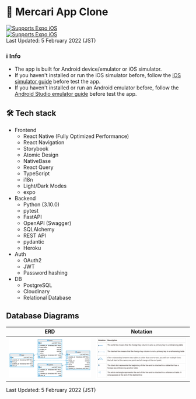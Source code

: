 # 📱 Mercari App Clone
<div>
  <div>
    <a align="center" href="https://expo.dev/artifacts/eas/deHHZoP2y1g1uUwqVWyezD.tar.gz">
      <img alt="Supports Expo iOS" longdesc="Supports Expo iOS" src="https://img.shields.io/badge/Download iOS App-4630EB.svg?style=for-the-badge&logo=APPLE&labelColor=999999&logoColor=fff" />
    </a>
  </div>
  <div>
    <a align="center" href="https://expo.dev/artifacts/eas/ij2CdEBDcP9Tso1Rw6ogst.apk">
      <img alt="Supports Expo iOS" longdesc="Supports Expo iOS" src="https://img.shields.io/badge/Download Android App-4630EB.svg?style=for-the-badge&logo=ANDROID&labelColor=A4C639&logoColor=fff" />
    </a>
  </div>
</div>
<span>Last Updated: 5 February 2022 (JST)</span>

### ℹ️  Info
  - The app is built for Android device/emulator or iOS simulator.
  - If you haven't installed or run the iOS simulator before, follow the [iOS simulator guide](https://docs.expo.dev/workflow/ios-simulator/) before test the app.
  - If you haven't installed or run an Android emulator before, follow the [Android Studio emulator guide](https://docs.expo.dev/build-reference/apk/) before test the app.

## 🛠️ Tech stack

- Frontend
  - React Native (Fully Optimized Performance)
  - React Navigation
  - Storybook
  - Atomic Design
  - NativeBase
  - React Query
  - TypeScript
  - i18n
  - Light/Dark Modes
  - expo
- Backend
  - Python (3.10.0)
  - pytest
  - FastAPI
  - OpenAPI (Swagger)
  - SQLAlchemy
  - REST API
  - pydantic
  - Heroku
- Auth
  - OAuth2
  - JWT
  - Password hashing
- DB
  - PostgreSQL
  - Cloudinary
  - Relational Database

## Database Diagrams

|ERD|Notation|
|---|---|
|![ERD](assets/db/erd_20220205.png)|![Notations](assets/db/relationship_notation.png)|

<span>Last Updated: 5 February 2022 (JST)</span>

